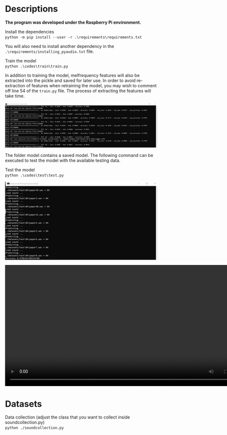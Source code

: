 # Descriptions

**The program was developed under the Raspberry Pi environment.**

Install the dependencies \
`python -m pip install --user -r .\requirements\requirements.txt` 

You will also need to install another dependency in the `.\requirements/installing_pyaudio.txt` file.

Train the model \
`python .\codes\train\train.py`
 
In addition to training the model, melfrequency features will also be extracted into the pickle and saved for later use. In order to avoid re-extraction of features when retraining the model, you may wish to comment off line 54 of the `train.py` file. The process of extracting the features will take time.

<p align="center">
	<img src="img/training.jpg" width="800"/> 
</p>

The folder model contains a saved model. The following command can be executed to test the model with the available testing data.

Test the model \
`python .\codes\test\test.py`

<p align="center">
	<img src="img/testing.jpg" width="800"/> 
</p>

<video src="https://github.com/spoluan/rpi-smart-wastebasket/blob/final/video/b916f5e5-2caf-4fd7-bd3c-38fa56654bee.mp4" width=800></video>

# Datasets

Data collection (adjust the class that you want to collect inside soundcollection.py) \
`python ./soundcollection.py`

